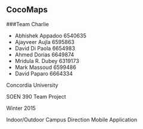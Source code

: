 ## CocoMaps
###Team Charlie
* Abhishek Appadoo 6540635
* Ajayveer Aujla 6595863
* David Di Paola 6654983
* Ahmed Dorias 6649874
* Mridula R. Dubey 6319173
* Mark Massoud 6599486
* David Paparo 6664334



Concordia University

SOEN 390 Team Project

Winter 2015

Indoor/Outdoor Campus Direction Mobile Application
